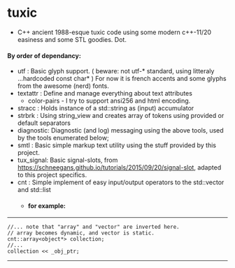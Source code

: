 # tuxic
* C++ ancient 1988-esque tuxic code using some modern c++-11/20 easiness and some STL goodies. Dot.


#### By order of dependancy:
* utf       : Basic glyph support. ( beware: not utf-* standard, using litteraly ...hardcoded const char* )
              For now it is french accents and some glyphs from the awesome (nerd) fonts.
* textattr  : Define and manage everything about text attributes
    * color-pairs -  I try to support ansi256 and html encoding.
* stracc    : Holds instance of a std::string as (input) accumulator
* strbrk    : Using string_view and creates array of tokens using provided or default separators
* diagnostic: Diagnostic (and log) messaging using the above tools, used by the tools enumerated below;
* smtl      : Basic simple markup text utility using the stuff provided by this project.
* tux_signal: Basic signal-slots, from https://schneegans.github.io/tutorials/2015/09/20/signal-slot,
              adapted to this project specifics.
* cnt       : Simple implement of easy input/output operators to the std::vector and std::list
    * #### for example:
***
    //... note that "array" and "vector" are inverted here.
    // array becomes dynamic, and vector is static.
    cnt::array<object*> collection;
    //...
    collection << _obj_ptr;

***

